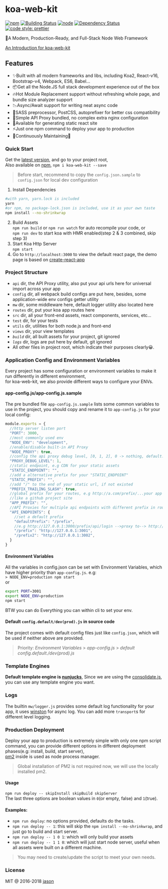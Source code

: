 # koa-web-kit

[![npm](https://img.shields.io/npm/v/koa-web-kit.svg)](https://www.npmjs.com/package/koa-web-kit)
[![Building Status](https://travis-ci.org/JasonBoy/koa-web-kit.svg?branch=master)](https://travis-ci.org/JasonBoy/koa-web-kit)
[![node](https://img.shields.io/node/v/koa-web-kit.svg)](https://nodejs.org/)
[![Dependency Status](https://david-dm.org/JasonBoy/koa-web-kit.svg)](https://david-dm.org/JasonBoy/koa-web-kit)
[![code style: prettier](https://img.shields.io/badge/code_style-prettier-ff69b4.svg?style=flat-square)](https://github.com/prettier/prettier)

🚀A Modern, Production-Ready, and Full-Stack Node Web Framework

[An Introduction for koa-web-kit](https://blog.lovemily.me/koa-web-kit-a-modern-production-ready-and-full-stack-node-web-framework/)

## Features

- ✨Built with all modern frameworks and libs, including Koa2, React-v16, Bootstrap-v4, Webpack, ES6, Babel...
- 📦Get all the Node.JS full stack development experience out of the box
- 🔥Hot Module Replacement support without refreshing whole page, and bundle size analyzer support
- 📉Async/Await support for writing neat async code
- 💖SASS preprocessor, PostCSS, autoprefixer for better css compatibility
- 🎉Simple API Proxy bundled, no complex extra nginx configuration
- 🌈Available for generating static react site
- ⚡️Just one npm command to deploy your app to production
- 👷Continuously Maintaining🍻

### Quick Start

Get the [latest version](https://github.com/JasonBoy/koa-web-kit/releases), and go to your project root,  
Also available on [npm](https://www.npmjs.com/package/koa-web-kit), `npm i koa-web-kit --save`

> Before start, recommend to copy the `config.json.sample` to `config.json` for local dev configuration

1. Install Dependencies  
```bash
#with yarn, yarn.lock is included
yarn
#or npm, no package-lock.json is included, use it as your own taste 
npm install --no-shrinkwrap
```
2. Build Assets  
`npm run build` or `npm run watch` for auto recompile your code, or  
`npm run dev` to start koa with HMR enabled(step 2 & 3 combined, skip step 3)  
3. Start Koa Http Server  
`npm start`  
4. Go to `http://localhost:3000` to view the default react page, the demo page is based on [create-react-app](https://github.com/facebookincubator/create-react-app)

### Project Structure

- `api` dir, the API Proxy utility, also put your api urls here for universal import across your app
- `config` dir, all webpack build configs are put here, besides, some application-wide env configs getter utility
- `mw` dir, some middleware here, default logger utility also located here
- `routes` dir, put your koa app routes here
- `src` dir, all your front-end assets, react components, services, etc...
- `test` dir, for your tests
- `utils` dir, utilities for both node.js and front-end
- `views` dir, your view templates
- *`build`* dir, all built assets for your project, git ignored
- *`logs`* dir, logs are put here by default, git ignored
- All other files in project root, which indicate their purposes clearly😀.

### Application Config and Environment Variables

Every project has some configuration or environment variables to make it run differently in different environment,  
for koa-web-kit, we also provide different ways to configure your ENVs.

#### app-config.js/app-config.js.sample

The pre bundled file `app-config.js.sample` lists some common variables to use in the project, you should copy and rename it to `app-config.js` for your local config:
```javascript
module.exports = {
  //http server listen port
  "PORT": 3000,
  //most commonly used env
  "NODE_ENV": "development",
  //enable/disable built-in API Proxy
  "NODE_PROXY": true,
  //config the api proxy debug level, [0, 1, 2], 0 -> nothing, default: 1 -> simple, 2 -> verbose
  "PROXY_DEBUG_LEVEL": 1,
  //static endpoint, e.g CDN for your static assets
  "STATIC_ENDPOINT": "",
  //add a alternative prefix for your "STATIC_ENDPOINT"
  "STATIC_PREFIX": "",
  //add "/" to the end of your static url, if not existed
  "PREFIX_TRAILING_SLASH": true,
  //global prefix for your routes, e.g http://a.com/prefix/...your app routes,
  //like a github project site
  "APP_PREFIX": "",
  //API Proxies for multiple api endpoints with different prefix in router
  "API_ENDPOINTS": {
    //set a default prefix
    "defaultPrefix": "/prefix",
    //e.g http://127.0.0.1:3000/prefix/api/login -->proxy to--> http://127.0.0.1:3001/api/login
    "/prefix": "http://127.0.0.1:3001",
    "/prefix2": "http://127.0.0.1:3002",
  }
}
```

#### Environment Variables

All the variables in config.json can be set with Environment Variables, which have higher priority than `app-config.js`.
e.g:  
`> NODE_ENV=production npm start`  
or  
```bash
export PORT=3001
export NODE_ENV=production
npm start
``` 
BTW you can do Everything you can within cli to set your env.

#### Default `config.default/dev(prod).js` in source code

The project comes with default config files just like `config.json`, which will be used if neither above are provided.

> Priority: *Environment Variables* > *app-config.js* > *default config.default./dev(prod).js*

### Template Engines
__Default template engine is [nunjucks](https://github.com/mozilla/nunjucks)__,
Since we are using the [consolidate.js](https://github.com/tj/consolidate.js), you can use any template engine you want.

### Logs
The builtin `mw/logger.js` provides some default log functionality for your app, it uses [winston](https://github.com/winstonjs/winston) for async log. You can add more `transport`s for different level logging.

### Production Deployment

Deploy your app to production is extremely simple with only one npm script command, you can provide different options in different deployment phases(e.g: install, build, start server),    
[pm2](https://github.com/Unitech/pm2) inside is used as node process manager.  
> Global installation of PM2 is not required now, we will use the locally installed pm2.


#### Usage

`npm run deploy -- skipInstall skipBuild skipServer`  
The last three options are boolean values in `0`(or empty, false) and `1`(true).  

#### Examples:

- `npm run deploy`: no options provided, defaults do the tasks.  
- `npm run deploy -- 1`: this will skip the `npm install --no-shrinkwrap`, and just go to build and start server.
- `npm run deploy -- 1 0 1`: which will only build your assets
- `npm run deploy -- 1 1 0`: which will just start node server, useful when all assets were built on a different machine.

> You may need to create/update the script to meet your own needs. 

### License

MIT @ 2016-2018 [jason](http://blog.lovemily.me)
